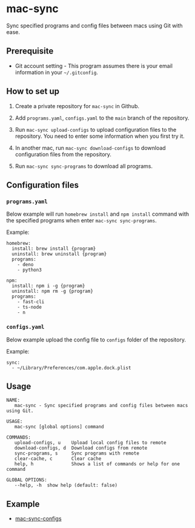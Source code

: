 # mac-sync

Sync specified programs and config files between macs using Git with ease.

## Prerequisite

- Git account setting - This program assumes there is your email information in your `~/.gitconfig`.

## How to set up

1. Create a private repository for `mac-sync` in Github.

2. Add `programs.yaml`, `configs.yaml` to the `main` branch of the repository.

3. Run `mac-sync upload-configs` to upload configuration files to the repository. You need to enter some information when you first try it.

4. In another mac, run `mac-sync download-configs` to download configuration files from the repository.

5. Run `mac-sync sync-programs` to download all programs.

## Configuration files

### `programs.yaml`

Below example will run `homebrew install` and `npm install` command with the specified programs when enter `mac-sync sync-programs`.

Example:

```
homebrew:
  install: brew install {program}
  uninstall: brew uninstall {program}
  programs:
    - deno
    - python3

npm:
  install: npm i -g {program}
  uninstall: npm rm -g {program}
  programs:
    - fast-cli
    - ts-node
    - n
```

### `configs.yaml`

Below example upload the config file to `configs` folder of the repository.

Example:

```
sync:
  - ~/Library/Preferences/com.apple.dock.plist
```

## Usage

```
NAME:
   mac-sync - Sync specified programs and config files between macs using Git.

USAGE:
   mac-sync [global options] command

COMMANDS:
   upload-configs, u    Upload local config files to remote
   download-configs, d  Download configs from remote
   sync-programs, s     Sync programs with remote
   clear-cache, c       Clear cache
   help, h              Shows a list of commands or help for one command

GLOBAL OPTIONS:
   --help, -h  show help (default: false)
```

## Example

- [mac-sync-configs](https://github.com/jopemachine/mac-sync-configs)
